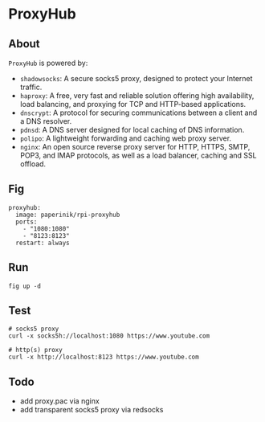 ProxyHub
========

## About

`ProxyHub` is powered by:

- `shadowsocks`: A secure socks5 proxy, designed to protect your Internet traffic.
- `haproxy`: A free, very fast and reliable solution offering high availability,
  load balancing, and proxying for TCP and HTTP-based applications.
- `dnscrypt`: A protocol for securing communications between a client and a DNS resolver.
- `pdnsd`: A DNS server designed for local caching of DNS information.
- `polipo`: A lightweight forwarding and caching web proxy server.
- `nginx`: An open source reverse proxy server for HTTP, HTTPS, SMTP, POP3,
  and IMAP protocols, as well as a load balancer, caching and SSL offload.

## Fig

    proxyhub:
      image: paperinik/rpi-proxyhub
      ports:
        - "1080:1080"
        - "8123:8123"
      restart: always

## Run

    fig up -d

## Test

    # socks5 proxy
    curl -x socks5h://localhost:1080 https://www.youtube.com

    # http(s) proxy
    curl -x http://localhost:8123 https://www.youtube.com

## Todo

- add proxy.pac via nginx
- add transparent socks5 proxy via redsocks

